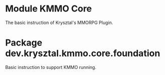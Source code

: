 # Module KMMO Core

The basic instruction of Krysztal's MMORPG Plugin.

# Package dev.krysztal.kmmo.core.foundation

Basic instruction to support KMMO running.

